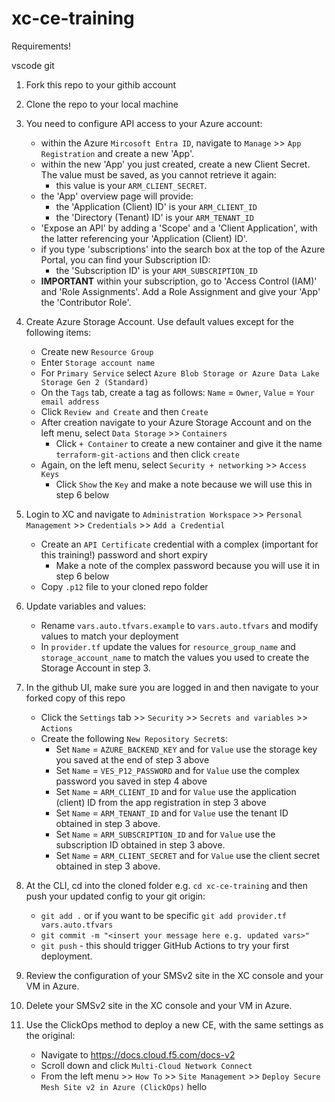 # xc-ce-training

Requirements!

vscode
git

1. Fork this repo to your githib account

2. Clone the repo to your local machine

3. You need to configure API access to your Azure account:
    - within the Azure `Mircosoft Entra ID`, navigate to `Manage` >> `App Registration` and create a new 'App'.
    - within the new 'App' you just created, create a new Client Secret.  The value must be saved, as you cannot retrieve it again:  
        - this value is your `ARM_CLIENT_SECRET`.
    - the 'App' overview page will provide:
        - the 'Application (Client) ID' is your `ARM_CLIENT_ID`
        - the 'Directory (Tenant) ID' is your `ARM_TENANT_ID`
    - 'Expose an API' by adding a 'Scope' and a 'Client Application', with the latter referencing your 'Application (Client) ID'.
    - if you type 'subscriptions' into the search box at the top of the Azure Portal, you can find your Subscription ID:
        - the 'Subscription ID' is your `ARM_SUBSCRIPTION_ID`
    - **IMPORTANT** within your subscription, go to 'Access Control (IAM)' and 'Role Assignments'.  Add a Role Assignment and give your 'App' the 'Contributor Role'. 

4. Create Azure Storage Account.  Use default values except for the following items: 
    - Create new `Resource Group`
    - Enter `Storage account name`
    - For `Primary Service` select `Azure Blob Storage or Azure Data Lake Storage Gen 2 (Standard)`
    - On the `Tags` tab, create a tag as follows:  `Name` = `Owner`, `Value` = `Your email address`
    - Click `Review and Create` and then `Create`
    - After creation navigate to your Azure Storage Account and on the left menu, select `Data Storage` >> `Containers`
        - Click `+ Container` to create a new container and give it the name `terraform-git-actions` and then click `create`
    - Again, on the left menu, select `Security + networking` >> `Access Keys`
        - Click `Show` the `Key` and make a note because we will use this in step 6 below

5. Login to XC and navigate to `Administration Workspace` >> `Personal Management` >> `Credentials` >> `Add a Credential`
    - Create an `API Certificate` credential with a complex (important for this training!) password and short expiry
        - Make a note of the complex password because you will use it in step 6 below
    - Copy `.p12` file to your cloned repo folder

6. Update variables and values:
    - Rename `vars.auto.tfvars.example` to `vars.auto.tfvars` and modify values to match your deployment
    - In `provider.tf` update the values for `resource_group_name` and `storage_account_name` to match the values you used to create the Storage Account in step 3.

7. In the github UI, make sure you are logged in and then navigate to your forked copy of this repo
    -  Click the `Settings` tab >> `Security` >> `Secrets and variables` >> `Actions`
    -  Create the following `New Repository Secret`s: 
        - Set `Name` = `AZURE_BACKEND_KEY` and for `Value` use the storage key you saved at the end of step 3 above
        - Set `Name` = `VES_P12_PASSWORD` and for `Value` use the complex password you saved in step 4 above
        - Set `Name` = `ARM_CLIENT_ID` and for `Value` use the application (client) ID from the app registration in step 3 above
        - Set `Name` = `ARM_TENANT_ID` and for `Value` use the tenant ID obtained in step 3 above.
        - Set `Name` = `ARM_SUBSCRIPTION_ID` and for `Value` use the subscription ID obtained in step 3 above.
        - Set `Name` = `ARM_CLIENT_SECRET` and for `Value` use the client secret obtained in step 3 above.

8. At the CLI, cd into the cloned folder e.g. `cd xc-ce-training` and then push your updated config to your git origin:
    - `git add .` or if you want to be specific `git add provider.tf vars.auto.tfvars`
    - `git commit -m "<insert your message here e.g. updated vars>"`
    - `git push` - this should trigger GitHub Actions to try your first deployment.
9. Review the configuration of your SMSv2 site in the XC console and your VM in Azure.
10. Delete your SMSv2 site in the XC console and your VM in Azure.
11. Use the ClickOps method to deploy a new CE, with the same settings as the original: 
    - Navigate to https://docs.cloud.f5.com/docs-v2
    - Scroll down and click `Multi-Cloud Network Connect`
    - From the left menu >> `How To` >> `Site Management` >> `Deploy Secure Mesh Site v2 in Azure (ClickOps)`
    hello